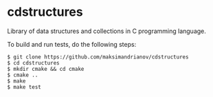 # cdstructures
Library of data structures and collections in C programming language.


To build and run tests, do the following steps:

    $ git clone https://github.com/maksimandrianov/cdstructures
    $ cd cdstructures
    $ mkdir cmake && cd cmake
    $ cmake ..
    $ make
    $ make test
